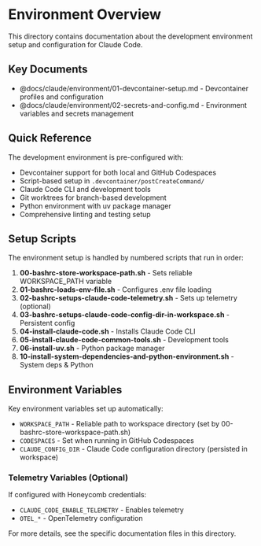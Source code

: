 # Environment Overview

This directory contains documentation about the development environment setup and configuration for Claude Code.

## Key Documents

- @docs/claude/environment/01-devcontainer-setup.md - Devcontainer profiles and configuration
- @docs/claude/environment/02-secrets-and-config.md - Environment variables and secrets management

## Quick Reference

The development environment is pre-configured with:
- Devcontainer support for both local and GitHub Codespaces
- Script-based setup in `.devcontainer/postCreateCommand/`
- Claude Code CLI and development tools
- Git worktrees for branch-based development
- Python environment with uv package manager
- Comprehensive linting and testing setup

## Setup Scripts

The environment setup is handled by numbered scripts that run in order:
1. **00-bashrc-store-workspace-path.sh** - Sets reliable WORKSPACE_PATH variable
2. **01-bashrc-loads-env-file.sh** - Configures .env file loading
3. **02-bashrc-setups-claude-code-telemetry.sh** - Sets up telemetry (optional)
4. **03-bashrc-setups-claude-code-config-dir-in-workspace.sh** - Persistent config
5. **04-install-claude-code.sh** - Installs Claude Code CLI
6. **05-install-claude-code-common-tools.sh** - Development tools
7. **06-install-uv.sh** - Python package manager
8. **10-install-system-dependencies-and-python-environment.sh** - System deps & Python

## Environment Variables

Key environment variables set up automatically:
- `WORKSPACE_PATH` - Reliable path to workspace directory (set by 00-bashrc-store-workspace-path.sh)
- `CODESPACES` - Set when running in GitHub Codespaces
- `CLAUDE_CONFIG_DIR` - Claude Code configuration directory (persisted in workspace)

### Telemetry Variables (Optional)
If configured with Honeycomb credentials:
- `CLAUDE_CODE_ENABLE_TELEMETRY` - Enables telemetry
- `OTEL_*` - OpenTelemetry configuration

For more details, see the specific documentation files in this directory.